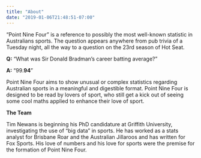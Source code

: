```yaml
---
title: "About"
date: "2019-01-06T21:48:51-07:00"
---
```


“Point Nine Four” is a reference to possibly the most well-known statistic in Australians sports. The question appears anywhere from pub trivia of a Tuesday night, all the way to a question on the 23rd season of Hot Seat.

<strong>Q:</strong> “What was Sir Donald Bradman’s career batting average?”

<strong>A:</strong> “99.<strong>94</strong>”

Point Nine Four aims to show unusual or complex statistics regarding Australian sports in a meaningful and digestible format. Point Nine Four is designed to be read by lovers of sport, who still get a kick out of seeing some cool maths applied to enhance their love of sport.

<strong>The Team</strong>

Tim Newans is beginning his PhD candidature at Griffith University, investigating the use of “big data” in sports. He has worked as a stats analyst for Brisbane Roar and the Australian Jillaroos and has written for Fox Sports. His love of numbers and his love for sports were the premise for the formation of Point Nine Four.